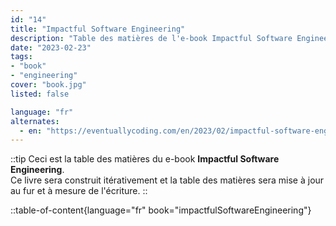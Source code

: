 ```yaml
---
id: "14"
title: "Impactful Software Engineering"
description: "Table des matières de l'e-book Impactful Software Engineering"
date: "2023-02-23"
tags:
- "book"
- "engineering"
cover: "book.jpg"
listed: false

language: "fr"
alternates:
  - en: "https://eventuallycoding.com/en/2023/02/impactful-software-engineering"
---
```



::tip
Ceci est la table des matières du e-book **Impactful Software Engineering**.  
Ce livre sera construit itérativement et la table des matières sera mise à jour au fur et à mesure de l'écriture.
::

::table-of-content{language="fr" book="impactfulSoftwareEngineering"}
